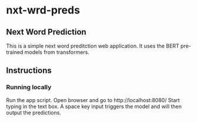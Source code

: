 # nxt-wrd-preds
## Next Word Prediction
This is a simple next word preditction web application.
It uses the BERT pre-trained models from transformers.

## Instructions
### Running locally
Run the app script.
Open browser and go to http://localhost:8080/
Start typing in the text box.
A space key input triggers the model and will then output the predictions.
